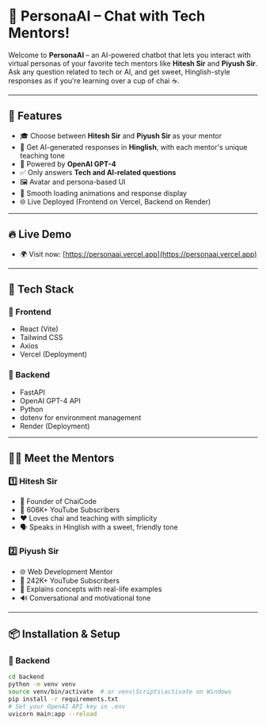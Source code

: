 # 🤖 PersonaAI – Chat with Tech Mentors!

Welcome to **PersonaAI** – an AI-powered chatbot that lets you interact with virtual personas of your favorite tech mentors like **Hitesh Sir** and **Piyush Sir**. Ask any question related to tech or AI, and get sweet, Hinglish-style responses as if you're learning over a cup of chai ☕.

---

## 🌟 Features

- 🎓 Choose between **Hitesh Sir** and **Piyush Sir** as your mentor
- 💬 Get AI-generated responses in **Hinglish**, with each mentor's unique teaching tone
- 🧠 Powered by **OpenAI GPT-4**
- ✅ Only answers **Tech and AI-related questions**
- 🖼️ Avatar and persona-based UI
- 🔄 Smooth loading animations and response display
- 🌐 Live Deployed (Frontend on Vercel, Backend on Render)

---

## 🔥 Live Demo

- 🌍 Visit now: [https://personaai.vercel.app](https://personaai.vercel.app)


---

## 🧰 Tech Stack

### 🔹 Frontend

- React (Vite)
- Tailwind CSS
- Axios
- Vercel (Deployment)

### 🔹 Backend

- FastAPI
- OpenAI GPT-4 API
- Python
- dotenv for environment management
- Render (Deployment)

---

## 🧑‍🏫 Meet the Mentors

### 1️⃣ Hitesh Sir 

- 💼 Founder of ChaiCode
- 🎥 606K+ YouTube Subscribers
- ❤️ Loves chai and teaching with simplicity
- 🗣️ Speaks in Hinglish with a sweet, friendly tone

### 2️⃣ Piyush Sir

- 🌐 Web Development Mentor
- 🎥 242K+ YouTube Subscribers
- 🙌 Explains concepts with real-life examples
- 🔊 Conversational and motivational tone

---

## 📦 Installation & Setup

### 🔹 Backend

```bash
cd backend
python -m venv venv
source venv/bin/activate  # or venv\Scripts\activate on Windows
pip install -r requirements.txt
# Set your OpenAI API key in .env
uvicorn main:app --reload
```
